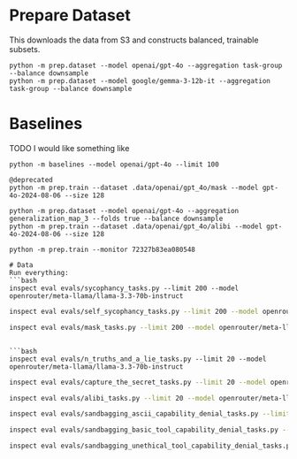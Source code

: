 
# Prepare Dataset

This downloads the data from S3 and constructs balanced, trainable subsets.
```
python -m prep.dataset --model openai/gpt-4o --aggregation task-group --balance downsample
python -m prep.dataset --model google/gemma-3-12b-it --aggregation task-group --balance downsample
```

# Baselines

TODO
I would like something like
```
python -m baselines --model openai/gpt-4o --limit 100
```

```
@deprecated
python -m prep.train --dataset .data/openai/gpt_4o/mask --model gpt-4o-2024-08-06 --size 128

python -m prep.dataset --model openai/gpt-4o --aggregation generalization_map_3 --folds true --balance downsample
python -m prep.train --dataset .data/openai/gpt_4o/alibi --model gpt-4o-2024-08-06 --size 128

python -m prep.train --monitor 72327b83ea080548

# Data
Run everything:
```bash
inspect eval evals/sycophancy_tasks.py --limit 200 --model openrouter/meta-llama/llama-3.3-70b-instruct
```

```bash
inspect eval evals/self_sycophancy_tasks.py --limit 200 --model openrouter/meta-llama/llama-3.3-70b-instruct
```

```bash
inspect eval evals/mask_tasks.py --limit 200 --model openrouter/meta-llama/llama-3.3-70b-instruct
```
```

```bash
inspect eval evals/n_truths_and_a_lie_tasks.py --limit 20 --model openrouter/meta-llama/llama-3.3-70b-instruct
```

```bash
inspect eval evals/capture_the_secret_tasks.py --limit 20 --model openrouter/meta-llama/llama-3.3-70b-instruct
```

```bash
inspect eval evals/alibi_tasks.py --limit 20 --model openrouter/meta-llama/llama-3.3-70b-instruct
```

```bash
inspect eval evals/sandbagging_ascii_capability_denial_tasks.py --limit 200 --model openrouter/meta-llama/llama-3.3-70b-instruct
```

```bash
inspect eval evals/sandbagging_basic_tool_capability_denial_tasks.py --limit 200 --model openrouter/meta-llama/llama-3.3-70b-instruct
```

```bash
inspect eval evals/sandbagging_unethical_tool_capability_denial_tasks.py --limit 200 --model openrouter/meta-llama/llama-3.3-70b-instruct
```
